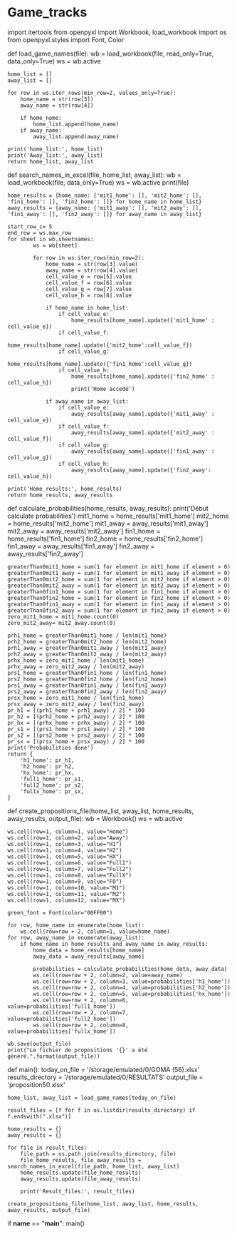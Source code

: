 # Game_tracks
import itertools
from openpyxl import Workbook, load_workbook
import os
from openpyxl.styles import Font, Color

def load_game_names(file):
    wb = load_workbook(file, read_only=True, data_only=True)
    ws = wb.active

    home_list = []
    away_list = []

    for row in ws.iter_rows(min_row=2, values_only=True):
        home_name = str(row[3])
        away_name = str(row[4])

        if home_name:
            home_list.append(home_name)
        if away_name:
            away_list.append(away_name)

    print('home_list:', home_list)
    print('Away_list:', away_list)
    return home_list, away_list

def search_names_in_excel(file, home_list, away_list):
    wb = load_workbook(file, data_only=True)
    ws = wb.active
    print(file)

    home_results = {home_name: {'mit1_home': [], 'mit2_home': [], 'fin1_home': [], 'fin2_home': []} for home_name in home_list}
    away_results = {away_name: {'mit1_away': [], 'mit2_away': [], 'fin1_away': [], 'fin2_away': []} for away_name in away_list}
    
    start_row_c= 5
    end_row = ws.max_row
    for sheet in wb.sheetnames:
            ws = wb[sheet]
            
            for row in ws.iter_rows(min_row=2):
                home_name = str(row[3].value)
                away_name = str(row[4].value)
                cell_value_e = row[5].value
                cell_value_f = row[6].value
                cell_value_g = row[7].value
                cell_value_h = row[8].value

                if home_name in home_list:
                    if cell_value_e:
                    	home_results[home_name].update({'mit1_home' : cell_value_e})
                    if cell_value_f:
                        home_results[home_name].update({'mit2_home':cell_value_f})
                    if cell_value_g:
                        home_results[home_name].update({'fin1_home':cell_value_g})
                    if cell_value_h:
                        home_results[home_name].update({'fin2_home' : cell_value_h})
                        print('Home accedé')

                if away_name in away_list:
                    if cell_value_e:
                        away_results[away_name].update({'mit1_away' : cell_value_e})
                    if cell_value_f:
                        away_results[away_name].update({'mit2_away' : cell_value_f})
                    if cell_value_g:
                        away_results[away_name].update({'fin1_away' : cell_value_g})
                    if cell_value_h:
                        away_results[away_name].update({'fin2_away': cell_value_h})

    print('Home_results:', home_results)
    return home_results, away_results

def calculate_probabilities(home_results, away_results):
    print('Début calculate probabilities')
    mit1_home = home_results['mit1_home']
    mit2_home = home_results['mit2_home']
    mit1_away = away_results['mit1_away']
    mit2_away = away_results['mit2_away']
    fin1_home = home_results['fin1_home']
    fin2_home = home_results['fin2_home']
    fin1_away = away_results['fin1_away']
    fin2_away = away_results['fin2_away']

    greaterThan0mit1_home = sum(1 for element in mit1_home if element > 0)
    greaterThan0mit1_away = sum(1 for element in mit1_away if element > 0)
    greaterThan0mit2_home = sum(1 for element in mit2_home if element > 0)
    greaterThan0mit2_away = sum(1 for element in mit2_away if element > 0)
    greaterThan0fin1_home = sum(1 for element in fin1_home if element > 0)
    greaterThan0fin2_home = sum(1 for element in fin2_home if element > 0)
    greaterThan0fin1_away = sum(1 for element in fin1_away if element > 0)
    greaterThan0fin2_away = sum(1 for element in fin2_away if element > 0)
    zero_mit1_home = mit1_home.count(0)
    zero_mit2_away= mit2_away.count(0)

    prh1_home = greaterThan0mit1_home / len(mit1_home)
    prh2_home = greaterThan0mit2_home / len(mit2_home)
    prh1_away = greaterThan0mit1_away / len(mit1_away)
    prh2_away = greaterThan0mit2_away / len(mit2_away)
    prhx_home = zero_mit1_home / len(mit1_home)
    prhx_away = zero_mit2_away / len(mit2_away)
    prs1_home = greaterThan0fin1_home / len(fin1_home)
    prs2_home = greaterThan0fin2_home / len(fin2_home)
    prs1_away = greaterThan0fin1_away / len(fin1_away)
    prs2_away = greaterThan0fin2_away / len(fin2_away)
    prsx_home = zero_mit1_home / len(fin1_home)
    prsx_away = zero_mit2_away / len(fin2_away)
    pr_h1 = [(prh1_home + prh1_away) / 2] * 100
    pr_h2 = [(prh2_home + prh2_away) / 2] * 100
    pr_hx = [(prhx_home + prhx_away) / 2] * 100
    pr_s1 = [(prs1_home + prs1_away) / 2] * 100
    pr_s2 = [(prs2_home + prs2_away) / 2] * 100
    pr_sx = [(prsx_home + prsx_away) / 2] * 100
    print('Probabilities done')
    return {
        'h1_home': pr_h1,
        'h2_home': pr_h2,
        'hx_home': pr_hx,
        'full1_home': pr_s1,
        'full2_home': pr_s2,
        'fullx_home': pr_sx,
    }

def create_propositions_file(home_list, away_list, home_results, away_results, output_file):
    wb = Workbook()
    ws = wb.active

    ws.cell(row=1, column=1, value="Home")
    ws.cell(row=1, column=2, value="Away")
    ws.cell(row=1, column=3, value="H1")
    ws.cell(row=1, column=4, value="H2")
    ws.cell(row=1, column=5, value="HX")
    ws.cell(row=1, column=6, value="Full1")
    ws.cell(row=1, column=7, value="Full2")
    ws.cell(row=1, column=8, value="FullX")
    ws.cell(row=1, column=9, value="FO")
    ws.cell(row=1, column=10, value="M1")
    ws.cell(row=1, column=11, value="M2")
    ws.cell(row=1, column=12, value="MX")

    green_font = Font(color="00FF00")

    for row, home_name in enumerate(home_list):
        ws.cell(row=row + 2, column=1, value=home_name)
    for row, away_name in enumerate(away_list):
        if home_name in home_results and away_name in away_results:
            home_data = home_results[home_name]
            away_data = away_results[away_name]
            
            probabilities = calculate_probabilities(home_data, away_data)
            ws.cell(row=row + 2, column=2, value=away_name)
            ws.cell(row=row + 2, column=3, value=probabilities['h1_home'])
            ws.cell(row=row + 2, column=4, value=probabilities['h2_home'])
            ws.cell(row=row + 2, column=5, value=probabilities['hx_home'])
            ws.cell(row=row + 2, column=6, value=probabilities['full1_home'])
            ws.cell(row=row + 2, column=7, value=probabilities['full2_home'])
            ws.cell(row=row + 2, column=8, value=probabilities['fullx_home'])

    wb.save(output_file)
    print("Le fichier de propositions '{}' a été généré.".format(output_file))

def main():
    today_on_file = '/storage/emulated/0/GOMA (56).xlsx'
    results_directory = '/storage/emulated/0/RÉSULTATS'
    output_file = 'proposition50.xlsx'

    home_list, away_list = load_game_names(today_on_file)
    
    result_files = [f for f in os.listdir(results_directory) if f.endswith(".xlsx")]

    home_results = {}
    away_results = {}
   
    for file in result_files:
        file_path = os.path.join(results_directory, file)
        file_home_results, file_away_results = search_names_in_excel(file_path, home_list, away_list)
        home_results.update(file_home_results)
        away_results.update(file_away_results)
        
        print('Result_files:', result_files)

    create_propositions_file(home_list, away_list, home_results, away_results, output_file)

if __name__ == "__main__":
    main()
